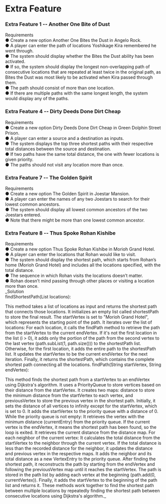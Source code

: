 # Extra Feature
### Extra Feature 1 -- Another One Bite of Dust<br>
Requirements<br>
● Create a new option Another One Bites the Dust in Angelo Rock.<br>
● A player can enter the path of locations Yoshikage Kira remembered he went through.<br>
● The system should display whether the Bites the Dust ability has been activated.<br>
● If so, the system should display the longest non-overlapping path of consecutive locations that are repeated at least twice in the original path, as Bites the Dust was most likely to be activated when Kira passed through them.<br>
● The path should consist of more than one location.<br>
● If there are multiple paths with the same longest length, the system would display any of the paths. <br>

### Extra Feature 4 -- Dirty Deeds Done Dirt Cheap <br>
Requirements<br>
● Create a new option Dirty Deeds Done Dirt Cheap in Green Dolphin Street Prison.<br>
● A player can enter a source and a destination as inputs.<br>
● The system displays the top three shortest paths with their respective total distances between the source and destination.<br>
● If two paths have the same total distance, the one with fewer locations is given priority.<br>
● The paths should not visit any location more than once.<br>

### Extra Feature 7 -- The Golden Spirit <br>
Requirements<br>
● Create a new option The Golden Spirit in Joestar Mansion.<br>
● A player can enter the names of any two Joestars to search for their lowest common ancestors.<br>
● The system should display all lowest common ancestors of the two Joestars entered.<br>
● Note that there might be more than one lowest common ancestor.<br>

### Extra Feature 8 -- Thus Spoke Rohan Kishibe <br>
Requirements<br>
● Create a new option Thus Spoke Rohan Kishibe in Morioh Grand Hotel.<br>
● A player can enter the locations that Rohan would like to visit.<br>
● The system should display the shortest path, which starts from Rohan’s home (Morioh Grand Hotel) and includes all the locations specified, with the total distance.<br>
● The sequence in which Rohan visits the locations doesn’t matter.<br>
● Rohan doesn’t mind passing through other places or visiting a location more than once.<br>
_Solution<br>
findShortestPath(List<String> locations):

This method takes a list of locations as input and returns the shortest path that connects those locations.
It initializes an empty list called shortestPath to store the final result.
The startVertex is set to "Morioh Grand Hotel", which represents the starting point of the path.
It iterates over the list of locations:
For each location, it calls the findPath method to retrieve the path from the startVertex to the current endVertex.
If it's not the first location in the list (i > 0), it adds only the portion of the path from the second vertex to the last vertex (path.subList(1, path.size())) to the shortestPath list.
Otherwise, for the first location, it adds the entire path to the shortestPath list.
It updates the startVertex to be the current endVertex for the next iteration.
Finally, it returns the shortestPath, which contains the complete shortest path connecting all the locations.
findPath(String startVertex, String endVertex):

This method finds the shortest path from a startVertex to an endVertex using Dijkstra's algorithm.
It uses a PriorityQueue<VertexEntry> to store vertices based on their distance from the startVertex.
It creates two maps: distance to store the minimum distance from the startVertex to each vertex, and previousVertex to store the previous vertex in the shortest path.
Initially, it sets the distance of all vertices to infinity except for the startVertex, which is set to 0.
It adds the startVertex to the priority queue with a distance of 0.
While the priority queue is not empty:
It retrieves the vertex with the minimum distance (currentEntry) from the priority queue.
If the current vertex is the endVertex, it means the shortest path has been found, so the loop is exited.
It retrieves the current distance from the distance map.
For each neighbor of the current vertex:
It calculates the total distance from the startVertex to the neighbor through the current vertex.
If the total distance is less than the recorded distance for the neighbor, it updates the distance and previous vertex in the respective maps.
It adds the neighbor and its total distance as a new VertexEntry to the priority queue.
After finding the shortest path, it reconstructs the path by starting from the endVertex and following the previousVertex map until it reaches the startVertex.
The path is stored in the path list by adding each vertex at the beginning (path.add(0, currentVertex)).
Finally, it adds the startVertex to the beginning of the path list and returns it.
These methods work together to find the shortest path between multiple locations by repeatedly finding the shortest path between consecutive locations using Dijkstra's algorithm._
